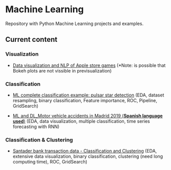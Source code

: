 # Machine Learning

Repository with Python Machine Learning projects and examples. 

## Current content

### Visualization
* [Data visualization and NLP of Apple store games](https://github.com/Sampayob/Machine-Learning/blob/master/visualization/Data%20visualization%20and%20NLP%20-%20Apple%20store%20games.ipynb) (*Note: is possible that Bokeh plots are not vissible in previsualization)

### Classification
* [ML complete classification example: pulsar star detection](https://github.com/Sampayob/Machine-Learning/blob/master/classification/Machine%20Learning%20complete%20classification%20example%20-%20Pulsar%20star%20detection.ipynb) (EDA, dataset resampling, binary classification, Feature importance, ROC, Pipeline, GridSearch) 

* [ML and DL_Motor vehicle accidents in Madrid 2019 (**Spanish language used**)](https://github.com/Sampayob/Machine-Learning/blob/master/classification/MLandDL_MotorVehicleAccidents.ipynb) (EDA, data visualization, multiple classification, time series forecasting with RNN) 

### Classification & Clustering
* [Santader bank transaction data - Classification and Clustering](https://github.com/Sampayob/Machine-Learning/blob/master/classification-and-clustering/santander-clustering-and-classification.ipynb) (EDA, extensive data visualization, binary classification, clustering (need long computing time), ROC, GridSearch) 
